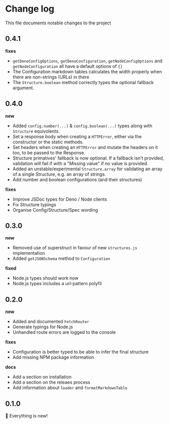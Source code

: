# Change log

This file documents notable changes to the project

## 0.4.1

**fixes**

- `getDenoConfigOptions`, `getDenoConfiguration`, `getNodeConfigOptions` and `getNodeConfiguration` all have a default options of `{}`
- The Configuration markdown tables calculates the width properly when there are non-strings (URLs) in there
- The `Structure.boolean` method correctly types the optional fallback argument.

## 0.4.0

**new**

- Added `config.number(...)` & `config.boolean(...)` types along with `Structure` equivolents.
- Set a response body when creating a `HTTPError`, either via the constructor or the static methods.
- Set headers when creating an `HTTPError` and mutate the headers on it too, to be passed to the Response.
- Structure primatives' fallback is now optional. If a fallback isn't provided, validation will fail if with a "Missing value" if no value is provided.
- Added an unstable/experimental `Structure.array` for validating an array of a single Structure, e.g. an array of strings.
- Add number and boolean configurations (and their structures)

**fixes**

- Improve JSDoc types for Deno / Node clients
- Fix Structure typings
- Organise Config/Structure/Spec wording

## 0.3.0

**new**

- Removed use of superstruct in favour of new `structures.js` implementation
- Added `getJSONSchema` method to `Configuration`

**fixed**

- Node.js types should work now
- Node.js types includes a url-pattern polyfil

## 0.2.0

**new**

- Added and documented `FetchRouter`
- Generate typings for Node.js
- Unhandled route errors are logged to the console

**fixes**

- Configuration is better typed to be able to infer the final structure
- Add missing NPM package information

**docs**

- Add a section on installation
- Add a section on the releaes process
- Add information about `loader` and `formatMarkdownTable`

## 0.1.0

🎉 Everything is new!
